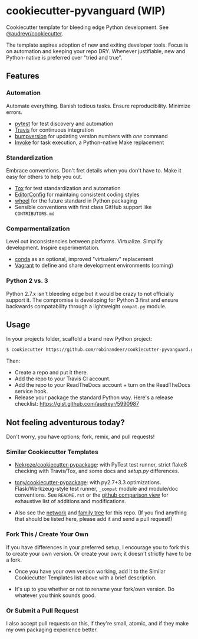 # cookiecutter-pyvanguard (WIP)
Cookiecutter template for bleeding edge Python development. See [@audreyr/cookiecutter][cookiecutter].

The template aspires adoption of new and exiting developer tools. Focus is on automation and keeping your repo DRY. Whenever justifiable, new and Python-native is preferred over "tried and true".

## Features
### Automation
Automate everything. Banish tedious tasks. Ensure reproducibility. Minimize errors.

- [pytest][pytest] for test discovery and automation
- [Travis][travis] for continuous integration
- [bumpversion][bumpversion] for updating version numbers with *one* command
- [Invoke][invoke] for task execution, a Python-native Make replacement

### Standardization
Embrace conventions. Don't fret details when you don't have to. Make it easy for others to help you out.

- [Tox][tox] for test standardization and automation
- [EditorConfig][editorconfig] for maintaing consistent coding styles
- [wheel][wheel] for the future standard in Python packaging
- Sensible conventions with first class GitHub support like ``CONTRIBUTORS.md``

### Comparmentalization
Level out inconsistencies between platforms. Virtualize. Simplify development. Inspire experimentation.

- [conda][conda] as an optional, improved "virtualenv" replacement
- [Vagrant][vagrant] to define and share development environments (coming)

### Python 2 vs. 3
Python 2.7.x isn't bleeding edge but it would be crazy to not officially support it. The compromise is developing for Python 3 first and ensure backwards compatability through a lightweight ``compat.py`` module.


## Usage
In your projects folder, scaffold a brand new Python project:

```bash
$ cookiecutter https://github.com/robinandeer/cookiecutter-pyvanguard.git
```

Then:

* Create a repo and put it there.
* Add the repo to your Travis CI account.
* Add the repo to your ReadTheDocs account + turn on the ReadTheDocs service hook.
* Release your package the standard Python way. Here's a release checklist: https://gist.github.com/audreyr/5990987

## Not feeling adventurous today?
Don't worry, you have options; fork, remix, and pull requests!

### Similar Cookiecutter Templates

* [Nekroze/cookiecutter-pypackage][nekroze]: with PyTest test runner, strict flake8 checking with Travis/Tox, and some docs and *setup.py* differences.

* [tony/cookiecutter-pypackage][tony]: with py2.7+3.3 optimizations. Flask/Werkzeug-style test runner, ``_compat`` module and module/doc conventions. See ``README.rst`` or the [github comparison view][github-comparison] for exhaustive list of additions and modifications.

* Also see the [network][network] and [family tree][family-tree] for this repo. (If you find anything that should be listed here, please add it and send a pull request!)

### Fork This / Create Your Own
If you have differences in your preferred setup, I encourage you to fork this
to create your own version. Or create your own; it doesn't strictly have to
be a fork.

* Once you have your own version working, add it to the Similar Cookiecutter
  Templates list above with a brief description.

* It's up to you whether or not to rename your fork/own version. Do whatever
  you think sounds good.

### Or Submit a Pull Request
I also accept pull requests on this, if they're small, atomic, and if they
make my own packaging experience better.


[bumpversion]: https://github.com/peritus/bumpversion
[conda]: http://conda.pydata.org/docs/
[cookiecutter]: https://github.com/audreyr/cookiecutter
[editorconfig]: http://editorconfig.org/
[family-tree]: https://github.com/robinandeer/cookiecutter-pyvanguard/network/members
[github-comparison]: https://github.com/tony/cookiecutter-pypackage/compare/robinandeer:master...master
[invoke]: http://invoke.readthedocs.org/en/latest/
[nekroze]: https://github.com/Nekroze/cookiecutter-pypackage
[network]: https://github.com/robinandeer/cookiecutter-pyvanguard/network
[pytest]: http://pytest.org/latest/
[tony]: https://github.com/tony/cookiecutter-pypackage
[tox]: http://tox.readthedocs.org/en/latest/
[travis]: https://travis-ci.org/
[vagrant]: http://www.vagrantup.com/
[wheel]: http://wheel.readthedocs.org/en/latest/
